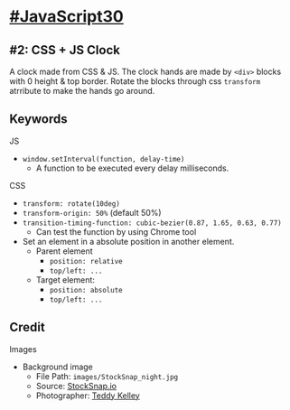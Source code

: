 # [#JavaScript30](https://javascript30.com) #

## #2: CSS + JS Clock ##
A clock made from CSS & JS. The clock hands are made by `<div>` blocks with 0 height & top border. Rotate the blocks through css `transform` atrribute to make the hands go around. 


## Keywords ##

JS

- `window.setInterval(function, delay-time)`
	- A function to be executed every delay milliseconds.

CSS

- `transform: rotate(10deg)`
- `transform-origin: 50%` (default 50%)
- `transition-timing-function: cubic-bezier(0.87, 1.65, 0.63, 0.77)`
	- Can test the function by using Chrome tool 
- Set an element in a absolute position in another element.
	- Parent element
		- `position: relative`
		- `top/left: ...`
	- Target element: 
		- `position: absolute`
		- `top/left: ...`

## Credit ##

Images

- Background image
	- File Path: `images/StockSnap_night.jpg`
	- Source: [StockSnap.io](https://stocksnap.io/photo/NH2WNTX9RV)
	- Photographer: [Teddy Kelley](https://stocksnap.io/author/22413)


